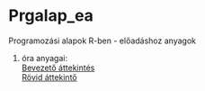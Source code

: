# Prgalap_ea
Programozási alapok R-ben - előadáshoz anyagok
<br/>
1. óra anyagai:<br/>
<a href="https://tgoktatas.github.io/Prgalap_ea/1ora_bevezetes.html">Bevezető áttekintés</a> <br/>
<a href="https://tgoktatas.github.io/Prgalap_ea/1ora_infografika.html">Rövid áttekintő</a> <br/>



